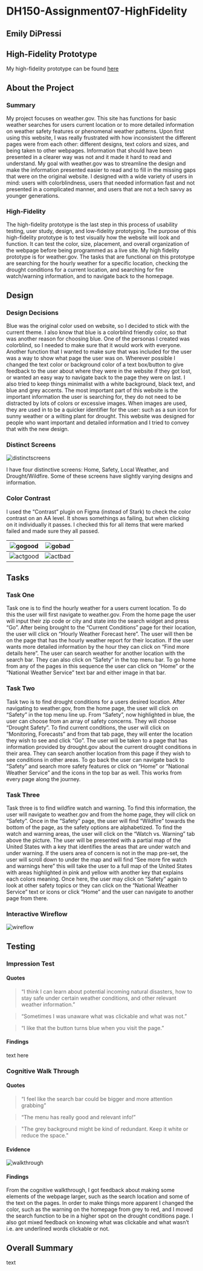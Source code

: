 # DH150-Assignment07-HighFidelity

## Emily DiPressi 

## High-Fidelity Prototype

My high-fidelity prototype can be found [here](https://www.figma.com/proto/3KVvLhIFcdui8PiMWYauCT/DH150-Assignment7-HighFidelityPrototype?node-id=29%3A4&scaling=min-zoom)

## About the Project 

### Summary 
My project focuses on weather.gov. This site has functions for basic weather searches for users current location or to more detailed information on weather safety features or phenomenal weather patterns. Upon first using this website, I was really frustrated with how inconsistent the different pages were from each other: different designs, text colors and sizes, and being taken to other webpages. Information that should have been presented in a clearer way was not and it made it hard to read and understand. My goal with weather.gov was to streamline the design and make the information presented easier to read and to fill in the missing gaps that were on the original website. I designed with a wide variety of users in mind: users with colorblindness, users that needed information fast and not presented in a complicated manner,  and users that are not a tech savvy as younger generations. 
 
### High-Fidelity
The high-fidelity prototype is the last step in this process of usability testing, user study, design, and low-fidelity prototyping. The purpose of this high-fidelity prototype is to test visually how the website will look and function. It can test the color, size, placement, and overall organization of the webpage before being programmed as a live site. My high fidelity prototype is for weather.gov. The tasks that are functional on this prototype are searching for the hourly weather for a specific location, checking the drought conditions for a current location, and searching for fire watch/warning information, and to navigate back to the homepage.

## Design 
### Design Decisions 
Blue was the original color used on website, so I decided to stick with the current theme. I also know that blue is a colorblind friendly color, so that was another reason for choosing blue. One of the personas I created was colorblind, so I needed to make sure that it would work with everyone. Another function that I wanted to make sure that was included for the user was a way to show what page the user was on. Wherever possible I changed the text color or background color of a text box/button to give feedback to the user about where they were in the website if they got lost, or wanted an easy way to navigate back to the page they were on last. I also tried to keep things minimalist with a white background, black text, and blue and grey accents. The most important part of this website is the important information the user is searching for, they do not need to be distracted by lots of colors or excessive images. When images are used, they are used in to be a quicker identifier for the user: such as a sun icon for sunny weather or a wilting plant for drought. This website was designed for people who want important and detailed information and I tried to convey that with the new design. 

### Distinct Screens 

![distinctscreens](3distinctivescreens.png)

I have four distinctive screens: Home, Safety, Local Weather, and Drought/Wildfire. Some of these screens have slightly varying designs and information.

### Color Contrast 
I used the “Contrast” plugin on Figma (instead of Stark) to check the color contrast on an AA level. It shows somethings as failing, but when clicking on it individually it passes. I checked this for all items that were marked failed and made sure they all passed. 

![gogood](gogood.png) | ![gobad](gobad.png)
---------------------- | --------------
![actgood](actgood.png) | ![actbad](actbad.png) 
 
## Tasks 

### Task One
Task one is to find the hourly weather for a users current location. To do this the user will first navigate to weather.gov. From the home page the user will input their zip code or city and state into the search widget and press “Go”. After being brought to the “Current Conditions” page for their location, the user will click on “Hourly Weather Forecast here”. The user will then be on the page that has the hourly weather report for their location. If the user wants more detailed information by the hour they can click on “Find more details here”. The user can search weather for another location with the search bar. They can also click on “Safety” in the top menu bar. To go home from any of the pages in this sequence the user can click on “Home” or the “National Weather Service” text bar and either image in that bar. 

### Task Two 
Task two is to find drought conditions for a users desired location. After navigating to weather.gov, from the home page, the user will click on “Safety” in the top menu line up. From “Safety”, now highlighted in blue, the user can choose from an array of safety concerns. They will choose “Drought Safety”. To find current conditions, the user will click on “Monitoring, Forecasts” and from that tab page, they will enter the location they wish to see and click “Go”. The user will be taken to a page that has information provided by drought.gov about the current drought conditions in their area. They can search another location from this page if they wish to see conditions in other areas. To go back the user can navigate back to “Safety” and search more safety features or click on “Home” or “National Weather Service” and the icons in the top bar as well. This works from every page along the journey.

### Task Three
Task three is to find wildfire watch and warning. To find this information, the user will navigate to weather.gov and from the home page, they will click on “Safety”. Once in the “Safety” page, the user will find “Wildfire” towards the bottom of the page, as the safety options are alphabetized. To find the watch and warning areas, the user will click on the “Watch vs. Warning” tab above the picture. The user will be presented with a partial map of the United States with a key that identifies the areas that are under watch and under warning. If the users area of concern is not in the map pre-set, the user will scroll down to under the map and will find “See more fire watch and warnings here” this will take the user to a full map of the United States with areas highlighted in pink and yellow with another key that explains each colors meaning. Once here, the user may click on “Safety” again to look at other safety topics or they can click on the “National Weather Service” text or icons or click “Home” and the user can navigate to another page from there.

### Interactive Wireflow 

![wireflow](9interactions.png)
 
## Testing 

### Impression Test
#### Quotes 
> “I think I can learn about potential incoming natural disasters, how to stay safe under certain weather conditions, and other relevant weather information.”

> “Sometimes I was unaware what was clickable and what was not.”

> “I like that the button turns blue when you visit the page.”

#### Findings
text here

### Cognitive Walk Through 
#### Quotes 
> “I feel like the search bar could be bigger and more attention grabbing”

> “The menu has really good and relevant info!” 

> "The grey background might be kind of redundant. Keep it white or reduce the space."

#### Evidence
![walkthrough](cognitive.png)
#### Findings
From the cognitive walkthrough, I got feedback about making some elements of the webpage larger, such as the search location and some of the text on the pages. In order to make things more apparent I changed the color, such as the warning on the homepage from grey to red, and I moved the search function to be in a higher spot on the drought conditions page. I also got mixed feedback on knowing what was clickable and what wasn’t i.e. are underlined words clickable or not. 

## Overall Summary 

text
